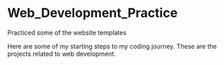 # Web_Development_Practice
Practiced some of the website templates

Here are some of my starting steps to my coding journey. These are the projects related to web development.

